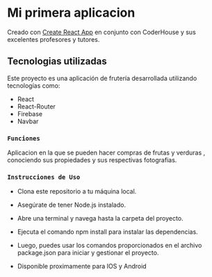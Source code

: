 # Mi primera aplicacion

Creado con  [Create React App](https://github.com/facebook/create-react-app) en conjunto con CoderHouse y sus excelentes profesores y tutores.

## Tecnologias utilizadas

Este proyecto es una aplicación de frutería desarrollada utilizando tecnologías como: 
* React
* React-Router
* Firebase
* Navbar

### `Funciones`

Aplicacion en la que se pueden hacer compras de frutas y verduras , conociendo sus propiedades y sus respectivas fotografias.

### `Instrucciones de Uso`

* Clona este repositorio a tu máquina local.
* Asegúrate de tener Node.js instalado.
* Abre una terminal y navega hasta la carpeta del proyecto.
* Ejecuta el comando npm install para instalar las dependencias.
* Luego, puedes usar los comandos proporcionados en el archivo package.json para iniciar y gestionar el proyecto.

* Disponible proximamente para IOS  y Android